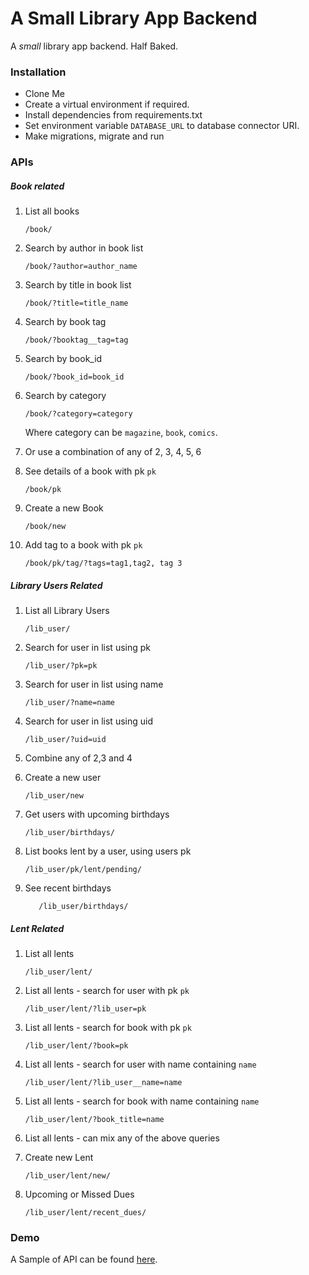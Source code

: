 # A Small Library App Backend #

A _small_ library app backend. Half Baked.

### Installation ###
* Clone Me
* Create a virtual environment if required.
* Install dependencies from requirements.txt
* Set environment variable `DATABASE_URL` to database connector URI.
* Make migrations, migrate and run


### APIs ###
##### Book related #####
1. List all books
    ```text
    /book/     
    ```
2. Search by author in book list
    ```text
    /book/?author=author_name
    ```
3. Search by title in book list
    ```text
    /book/?title=title_name
    ```
4. Search by book tag
    ```text
    /book/?booktag__tag=tag
    ```
5. Search by book_id
    ```text
    /book/?book_id=book_id
    ```
6. Search by category
    ```text
    /book/?category=category
    ```
    Where category can be `magazine`, `book`, `comics`.
    
6. Or use a combination of any of 2, 3, 4, 5, 6
7. See details of a book with pk `pk`
    ```text
    /book/pk
    ```
8. Create a new Book
    ```text
    /book/new
    ```
9. Add tag to a book with pk `pk`
    ```text
    /book/pk/tag/?tags=tag1,tag2, tag 3
    ```
    
##### Library Users Related #####
1. List all Library Users
    ```text
    /lib_user/
    ```
    
2. Search for user in list using pk
    ```text
    /lib_user/?pk=pk
    ```
    
3. Search for user in list using name
    ```text
    /lib_user/?name=name
    ```
    
4. Search for user in list using uid
    ```text
    /lib_user/?uid=uid
    ```
    
5. Combine any of 2,3 and 4 
    
6. Create a new user
    ```text
    /lib_user/new
    ```
        
7. Get users with upcoming birthdays
    ```text
    /lib_user/birthdays/
    ```

8. List books lent by a user, using users pk
    ```text
    /lib_user/pk/lent/pending/
    ```

9. See recent birthdays
    ```text
       /lib_user/birthdays/
    ```


##### Lent Related #####
1. List all lents
    ```text
    /lib_user/lent/
    ```
    
2. List all lents - search for user with pk `pk`
    ```text
    /lib_user/lent/?lib_user=pk
    ```
    
2. List all lents - search  for book with pk `pk`
    ```text
    /lib_user/lent/?book=pk
    ```
    
2. List all lents - search for user with name containing `name`
    ```text
    /lib_user/lent/?lib_user__name=name
    ```
    
2. List all lents - search for book with name containing `name`
    ```text
    /lib_user/lent/?book_title=name
    ```
    
3. List all lents - can mix any of the above queries

4. Create new Lent
    ```text
    /lib_user/lent/new/
    ```

5. Upcoming or Missed Dues
    ```text
    /lib_user/lent/recent_dues/
    ```

### Demo ###
A Sample of API can be found [here](https://boiling-scrubland-41951.herokuapp.com).